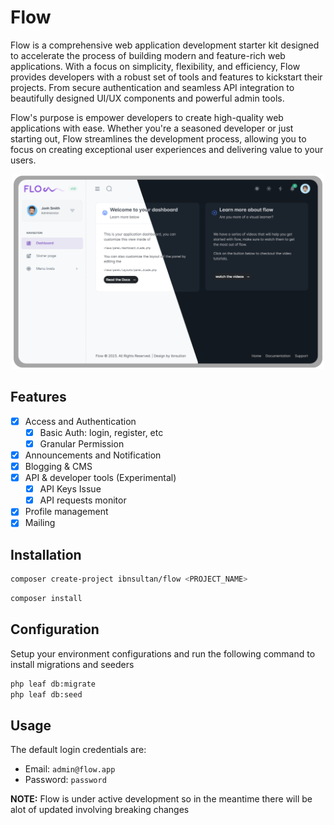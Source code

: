 # Flow

Flow is a comprehensive web application development starter kit designed to accelerate the process of building modern and feature-rich web applications. With a focus on simplicity, flexibility, and efficiency, Flow provides developers with a robust set of tools and features to kickstart their projects. From secure authentication and seamless API integration to beautifully designed UI/UX components and powerful admin tools.

Flow's purpose is empower developers to create high-quality web applications with ease. Whether you're a seasoned developer or just starting out, Flow streamlines the development process, allowing you to focus on creating exceptional user experiences and delivering value to your users.

<p align="center">
  <img src="https://raw.githubusercontent.com/ibnsultan/flow/8bbb403b537ca99ff7a602e1dc6eab5802c8d6a1/storage/uploads/brand/banner.svg" width="500">
<p>

## Features

- [X] Access and Authentication
  - [X] Basic Auth: login, register, etc
  - [X] Granular Permission
- [X] Announcements and Notification
- [X] Blogging & CMS
- [X] API & developer tools (Experimental)
  - [X] API Keys Issue
  - [X] API requests monitor
- [X] Profile management
- [X] Mailing

## Installation

```bash
composer create-project ibnsultan/flow <PROJECT_NAME>
```

```bash
composer install
```

## Configuration

Setup your environment configurations and run the following command to install migrations and seeders

```bash
php leaf db:migrate
php leaf db:seed
```

## Usage

The default login credentials are:

- Email: `admin@flow.app`
- Password: `password`

**NOTE:** Flow is under active development so in the meantime there will be alot of updated involving breaking changes
